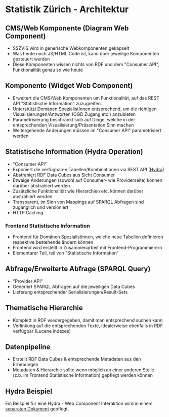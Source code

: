 # Statistik Zürich - Architektur

## CMS/Web Komponente (Diagram Web Component)

* SSZVIS wird in generische Webkomponenten gekapselt
* Was heute noch JS/HTML Code ist, kann über jeweilige Komponenten gesteuert werden
* Diese Komponenten wissen nichts von RDF und dem "Consumer API", Funktionalität genau so wie heute

## Komponente (Widget Web Component)

* Erweitert die CMS/Web Komponenten um Funktionalität, auf das REST API "Statistische Information" zuzugreifen.
* Unterstützt Domänen SpezialistInnen entsprechend, um die richtigen Visualisierungen/Antworten (OGD Zugang etc.) anzubieten
* Parametrisierung beschränkt sich auf Dinge, welche in der entsprechenden Visualisierung/Präsentation Sinn machen
* Weitergehende Änderungen müssen im "Consumer API" parametrisiert werden

## Statistische Information (Hydra Operation)

* "Consumer API"
* Exponiert die verfügbaren Tabellen/Kombinationen via REST API ([Hydra](http://www.hydra-cg.com/))
* Abstrahiert RDF Data Cubes aus Sicht Consumer
* Etwaige Änderungen (sowohl auf Consumer- wie Providerseite) können darüber abstrahiert werden
* Zusätzliche Funktionalität wie Hierarchien etc. können darüber abstrahiert werden
* Transparent, im Sinn von Mappings auf SPARQL Abfragen sind zugänglich und versioniert
* HTTP Caching

### Frontend Statistische Information

* Frontend für Domänen SpezialistInnen, welche neue Tabellen definieren respektive bestehende ändern können
* Frontend wird erstellt in Zusammenarbeit mit Frontend-Programmierern
* Elementarer Teil, teil von "Statistische Information"

## Abfrage/Erweiterte Abfrage (SPARQL Query)

* "Provider API"
* Generiert SPARQL Abfragen auf die jeweiligen Data Cubes
* Lieferung entsprechender Serialisierungen/Result-Sets


## Thematische Hierarchie

* Komplett in RDF wiedergegeben, damit man entsprechend suchen kann
* Verlinkung auf die entsprechenden Texte, idealerweise ebenfalls in RDF verfügbar (Lucene indexes)

## Datenpipeline

* Erstellt RDF Data Cubes & entsprechende Metadaten aus den Erhebungen
* Metadaten & Hierarchie sollte wenn möglich an einer anderen Stelle (z.b. im Frontend Statistische Information) gepflegt werden können

## Hydra Beispiel

Ein Beispiel für eine Hydra - Web Component Interaktion wird in einem [separaten Dokument](sparq-hydra-webcomponents-workflow.md) gepflegt.
